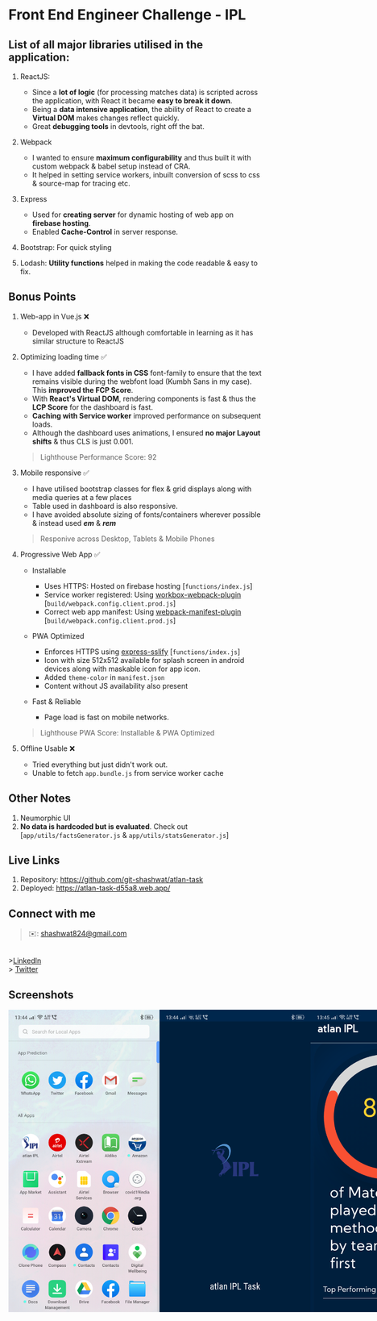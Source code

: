 # Front End Engineer Challenge - IPL

## List of all major libraries utilised in the application:
1. ReactJS:
    + Since a **lot of logic** (for processing matches data) is scripted across the application, with React it became **easy to break it down**.
    + Being a **data intensive application**, the ability of React to create a **Virtual DOM** makes changes reflect quickly.
    + Great **debugging tools** in devtools, right off the bat.

2. Webpack
    + I wanted to ensure **maximum configurability** and thus built it with custom webpack & babel setup instead of CRA.
    + It helped in setting service workers, inbuilt conversion of scss to css & source-map for tracing etc. 

3. Express
    + Used for **creating server** for dynamic hosting of web app on **firebase hosting**.
    + Enabled **Cache-Control** in server response.

4. Bootstrap: For quick styling

5. Lodash: **Utility functions** helped in making the code readable & easy to fix.

## Bonus Points
1. Web-app in Vue.js ❌
    + Developed with ReactJS although comfortable in learning as it has similar structure to ReactJS

2. Optimizing loading time ✅
    + I have added **fallback fonts in CSS** font-family to ensure that the text remains visible during the webfont load (Kumbh Sans in my case). This **improved the FCP Score**.
    + With **React's Virtual DOM**, rendering components is fast & thus the **LCP Score** for the dashboard is fast.
    + **Caching with Service worker** improved performance on subsequent loads.
    + Although the dashboard uses animations, I ensured **no major Layout shifts** & thus CLS is just 0.001.
    > Lighthouse Performance Score: 92

3. Mobile responsive ✅ 
    + I have utilised bootstrap classes for flex & grid displays along with media queries at a few places
    + Table used in dashboard is also responsive.
    + I have avoided absolute sizing of fonts/containers wherever possible & instead used ***em*** & ***rem***
    > Responive across Desktop, Tablets & Mobile Phones

4. Progressive Web App ✅
    + Installable
        - Uses HTTPS: Hosted on firebase hosting [`functions/index.js`]
        - Service worker registered: Using <a href="https://www.npmjs.com/package/workbox-webpack-plugin">workbox-webpack-plugin</a> [`build/webpack.config.client.prod.js`]
        - Correct web app manifest: Using <a href="https://www.npmjs.com/package/webpack-manifest-plugin">webpack-manifest-plugin</a> [`build/webpack.config.client.prod.js`]

    + PWA Optimized
        - Enforces HTTPS using <a href="https://www.npmjs.com/package/express-sslify">express-sslify</a> [`functions/index.js`]
        - Icon with size 512x512 available for splash screen in android devices along with maskable icon for app icon.
        - Added `theme-color` in `manifest.json`
        - Content without JS availability also present

    + Fast & Reliable
        - Page load is fast on mobile networks.
    >Lighthouse PWA Score: Installable & PWA Optimized

5. Offline Usable ❌ 
    + Tried everything but just didn't work out.
    + Unable to fetch `app.bundle.js` from service worker cache

## Other Notes
1. Neumorphic UI
2. **No data is hardcoded but is evaluated**. Check out [`app/utils/factsGenerator.js` & `app/utils/statsGenerator.js`]

## Live Links
1. Repository: https://github.com/git-shashwat/atlan-task
2. Deployed: https://atlan-task-d55a8.web.app/


## Connect with me
> ✉️: shashwat824@gmail.com
<br>
><a href="https://www.linkedin.com/in/shashwattyagi/">LinkedIn</a>
<br>
> <a href="https://twitter.com/RxShashwat" target="_blank" rel="noreferrer">Twitter</a> 

## Screenshots
<div style="display: flex;">
    <img src="./screenshots/Screenshot_2020-10-19-13-44-46-58.png" alt="app_icon" width="300"/>
    <img src="./screenshots/Screenshot_2020-10-19-13-44-52-38.png" alt="splash_screen" width="300" />
    <img src="./screenshots/Screenshot_2020-10-19-13-45-05-38.png" alt="app" width="300" />
</div>
